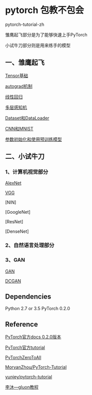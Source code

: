 # pytorch 包教不包会

pytorch-tutorial-zh

雏鹰起飞部分是为了能够快速上手PyTorch

小试牛刀部分则是用来练手的模型

## 一、雏鹰起飞

[Tensor基础](./basis/1、Tensor基础.ipynb)


[autograd机制](./basis/2、autograd机制.ipynb)


[线性回归](./basis/3、线性回归.ipynb)


[多层感知机](./basis/4、多层感知机.ipynb)


[Dataset和DataLoader](./basis/5、Dataset和DataLoader.ipynb)


[CNN和MNIST](./basis/CNN和MNIST.ipynb)

[参数初始化和使用预训练模型](./basis/参数初始化和使用预训练模型.ipynb)

## 二、小试牛刀

### 1、计算机视觉部分


[AlexNet](./CV/AlexNet.ipynb)


[VGG](./CV/VGG.ipynb)


[NIN]


[GoogleNet]


[ResNet]


[DenseNet]

### 2、自然语言处理部分



### 3、GAN

[GAN](./GAN/GAN.ipynb)

[DCGAN](./GAN/DCGAN.ipynb)

## Dependencies

Python 2.7 or 3.5
PyTorch 0.2.0



## Reference

[PyTorch官方docs 0.2.0版本](http://pytorch.org/docs/0.2.0/)

[PyTorch官方tutorial](http://pytorch.org/tutorials/)

[PyTorchZeroToAll](https://github.com/hunkim/PyTorchZeroToAll)

[MorvanZhou/PyTorch-Tutorial](https://github.com/MorvanZhou/PyTorch-Tutorial)

[yunjey/pytorch-tutorial](https://github.com/yunjey/pytorch-tutorial)

[李沐—gluon教程](https://zh.gluon.ai/index.html)